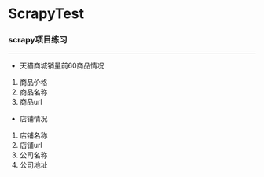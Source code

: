 # ScrapyTest
### scrapy项目练习
-------
* 天猫商城销量前60商品情况
1. 商品价格
1. 商品名称
1. 商品url
* 店铺情况
1. 店铺名称
1. 店铺url
1. 公司名称
1. 公司地址
